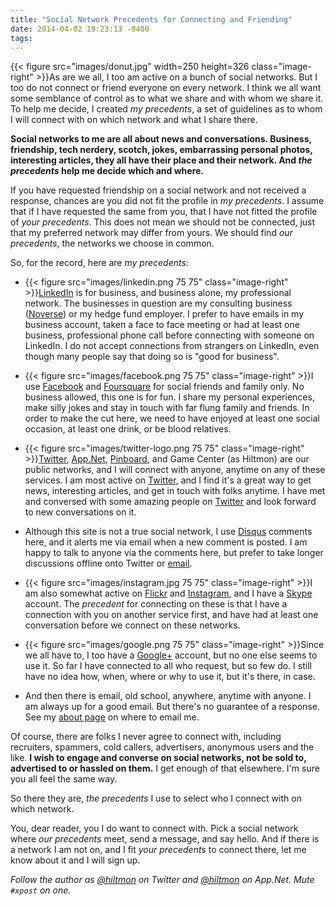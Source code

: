 ```yaml
---
title: "Social Network Precedents for Connecting and Friending"
date: 2014-04-02 19:23:13 -0400
tags: 
---
```


{{< figure src="images/donut.jpg" width=250 height=326 class="image-right" >}}As are we all, I too am active on a bunch of social networks. But I too do not connect or friend everyone on every network. I think we all want some semblance of control as to what we share and with whom we share it. To help me decide, I created *my precedents*, a set of guidelines as to whom I will connect with on which network and what I share there.

**Social networks to me are all about news and conversations. Business, friendship, tech nerdery, scotch, jokes, embarrassing personal photos, interesting articles, they all have their place and their network. And *the precedents* help me decide which and where.**

If you have requested friendship on a social network and not received a response, chances are you did not fit the profile in *my precedents*. I assume that if I have requested the same from you, that I have not fitted the profile of *your precedents*. This does not mean we should not be connected, just that my preferred network may differ from yours. We should find *our precedents*, the networks we choose in common.

So, for the record, here are *my precedents*:

* {{< figure src="images/linkedin.png 75 75" class="image-right" >}}[LinkedIn](http://www.linkedin.com/in/hiltmon/) is for business, and business alone, my professional network. The businesses in question are my consulting business ([Noverse](http://www.noverse.com)) or my hedge fund employer. I prefer to have emails in my business account, taken a face to face meeting or had at least one business, professional phone call before connecting with someone on LinkedIn. I do not accept connections from strangers on LinkedIn, even though many people say that doing so is "good for business".

* {{< figure src="images/facebook.png 75 75" class="image-right" >}}I use [Facebook](https://www.facebook.com/hiltmon) and [Foursquare](https://foursquare.com/hiltmon) for social friends and family only. No business allowed, this one is for fun. I share my personal experiences, make silly jokes and stay in touch with far flung family and friends. In order to make the cut here, we need to have enjoyed at least one social occasion, at least one drink, or be blood relatives.

* {{< figure src="images/twitter-logo.png 75 75" class="image-right" >}}[Twitter](https://https://twitter.com/hiltmon), [App.Net](http://alpha.app.net/hiltmon), [Pinboard](https://pinboard.in/u:hiltmon), and Game Center (as Hiltmon) are our public networks, and I will connect with anyone, anytime on any of these services. I am most active on [Twitter](https://https://twitter.com/hiltmon), and I find it's a great way to get news, interesting articles, and get in touch with folks anytime. I have met and conversed with some amazing people on [Twitter](https://https://twitter.com/hiltmon) and look forward to new conversations on it.

* Although this site is not a true social network, I use [Disqus](http://disqus.com) comments here, and it alerts me via email when a new comment is posted. I am happy to talk to anyone via the comments here, but prefer to take longer discussions offline onto Twitter or [email](https://hiltmon.com/about/).

* {{< figure src="images/instagram.jpg 75 75" class="image-right" >}}I am also somewhat active on [Flickr](https://www.flickr.com/photos/hiltmon) and [Instagram](http://instagram.com/hiltmon), and I have a [Skype](http://www.skype.com/) account. The *precedent* for connecting on these is that I have a connection with you on another service first, and have had at least one conversation before we connect on these networks.

* {{< figure src="images/google.png 75 75" class="image-right" >}}Since we all have to, I too have a [Google+](https://plus.google.com/+HiltonLipschitz/posts) account, but no one else seems to use it. So far I have connected to all who request, but so few do. I still have no idea how, when, where or why to use it, but it's there, in case.

* And then there is email, old school, anywhere, anytime with anyone. I am always up for a good email. But there's no guarantee of a response. See my [about page](https://hiltmon.com/about/) on where to email me.

Of course, there are folks I never agree to connect with, including recruiters, spammers, cold callers, advertisers, anonymous users and the like. **I wish to engage and converse on social networks, not be sold to, advertised to or hassled on them.** I get enough of that elsewhere. I'm sure you all feel the same way.

So there they are, *the precedents* I use to select who I connect with on which network.

You, dear reader, you I do want to connect with. Pick a social network where *our precedents* meet, send a message, and say hello. And if there is a network I am not on, and I fit *your precedents* to connect there, let me know about it and I will sign up.

*Follow the author as [@hiltmon](https://twitter.com/hiltmon) on Twitter and [@hiltmon](http://alpha.app.net/hiltmon) on App.Net. Mute `#xpost` on one.*
